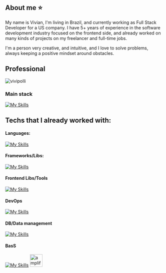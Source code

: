 <!--
**vivipolli/vivipolli** is a ✨ _special_ ✨ repository because its `README.md` (this file) appears on your GitHub profile.

Here are some ideas to get you started:

- 🔭 I’m currently working on ...
- 🌱 I’m currently learning ...
- 👯 I’m looking to collaborate on ...
- 🤔 I’m looking for help with ...
- 💬 Ask me about ...
- 📫 How to reach me: ...
- 😄 Pronouns: ...
- ⚡ Fun fact: ...
<img height="50" src="https://user-images.githubusercontent.com/25181517/183423775-2276e25d-d43d-4e58-890b-edbc88e915f7.png"> 

-->

## About me ⭐
My name is Vivian, I'm living in Brazil, and currently working as Full Stack Developer for a US company.
I have 5+ years of experience in the software development industry focused on the frontend side, and already worked on many kinds of projects on my freelancer and full-time jobs. 

I'm a person very creative, and intuitive, and I love to solve problems, always keeping a positive mindset around obstacles. 

## Professional

<p><img align="center" src="https://github-readme-stats.vercel.app/api/top-langs?username=vivipolli&show_icons=true&locale=en&layout=compact" alt="vivipolli" /></p> 

### Main stack
[![My Skills](https://skillicons.dev/icons?i=react,nodejs)](https://skillicons.dev)


## Techs that I already worked with:

#### Languages: 
<a href="#" title="Este é um tooltip"></a> 
[![My Skills](https://skillicons.dev/icons?i=js,ts,kotlin,python)](https://skillicons.dev)

#### Frameworks/Libs: 
[![My Skills](https://skillicons.dev/icons?i=angular,django,express,nextjs,nodejs,react,fask,reactnative&perline=10)](https://skillicons.dev)

#### Frontend Libs/Tools 
[![My Skills](https://skillicons.dev/icons?i=apollo,redux,babel,bootstrap,css,sass,figma,html,jest,materialui,tailwind,vite,webpack)](https://skillicons.dev)

#### DevOps 
[![My Skills](https://skillicons.dev/icons?i=git,aws,gcp,github,kubernetes,linux,nginx,prometheus,grafana,terraform,docker)](https://skillicons.dev)

#### DB/Data management
[![My Skills](https://skillicons.dev/icons?i=dynamodb,elasticsearch,kafka,mongodb,postgres,prisma,rabbitmq,redis,sqlite)](https://skillicons.dev)

#### BasS
[![My Skills](https://skillicons.dev/icons?i=firebase,amplify)](https://skillicons.dev) 
<a href="https://aws.amazon.com/amplify/" target="_blank" rel="noreferrer" width="40"> <img src="https://docs.amplify.aws/assets/logo-dark.svg" alt="amplify" width="40" height="40"/> </a>








